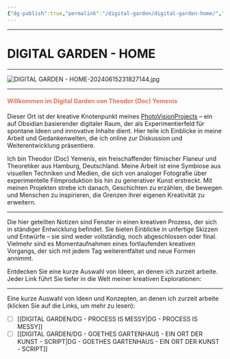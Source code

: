 ```yaml
---
{"dg-publish":true,"permalink":"/digital-garden/digital-garden-home/","title":"DIGITAL GARDEN - HOME","tags":["DigitalGarden","DigitalContent","DigitalCreator","gardenEntry"],"noteIcon":""}
---
```





----
# DIGITAL GARDEN - HOME
----

![DIGITAL GARDEN - HOME-20240615231827144.jpg](/img/user/999%20attachements/DIGITAL%20GARDEN%20-%20HOME-20240615231827144.jpg)

---


#### <span style="color:#e2725b;"><strong>Willkommen im Digital Garden von Theodor (Doc) Yemenis</strong></span>


Dieser Ort ist der kreative Knotenpunkt meines [PhotoVisionProjects](www.photovisionproject.com) – ein auf Obsidian basierender digitaler Raum, der als Experimentierfeld für spontane Ideen und innovative Inhalte dient. Hier teile ich Einblicke in meine Arbeit und Gedankenwelten, die ich online zur Diskussion und Weiterentwicklung präsentiere.

Ich bin Theodor (Doc) Yemenis, ein freischaffender filmischer Flaneur und Theoretiker aus Hamburg, Deutschland. Meine Arbeit ist eine Symbiose aus visuellen Techniken und Medien, die sich von analoger Fotografie über experimentelle Filmproduktion bis hin zu generativer Kunst erstreckt. Mit meinen Projekten strebe ich danach, Geschichten zu erzählen, die bewegen und Menschen zu inspirieren, die Grenzen ihrer eigenen Kreativität zu erweitern.

---

Die hier geteilten Notizen sind Fenster in einen kreativen Prozess, der sich in ständiger Entwicklung befindet. Sie bieten Einblicke in unfertige Skizzen und Entwürfe – sie sind weder vollständig, noch abgeschlossen oder final. Vielmehr sind es Momentaufnahmen eines fortlaufenden kreativen Vorgangs, der sich mit jedem Tag weiterentfaltet und neue Formen annimmt.

Entdecken Sie eine kurze Auswahl von Ideen, an denen ich zurzeit arbeite. Jeder Link führt Sie tiefer in die Welt meiner kreativen Explorationen:

---

Eine kurze Auswahl von Ideen und Konzepten, an denen ich zurzeit arbeite (klicken Sie auf die Links, um mehr zu lesen):

- [ ] [[DIGITAL GARDEN/DG - PROCESS IS MESSY\|DG - PROCESS IS MESSY]]
- [ ] [[DIGITAL GARDEN/DG - GOETHES GARTENHAUS - EIN ORT DER KUNST - SCRIPT\|DG - GOETHES GARTENHAUS - EIN ORT DER KUNST - SCRIPT]]